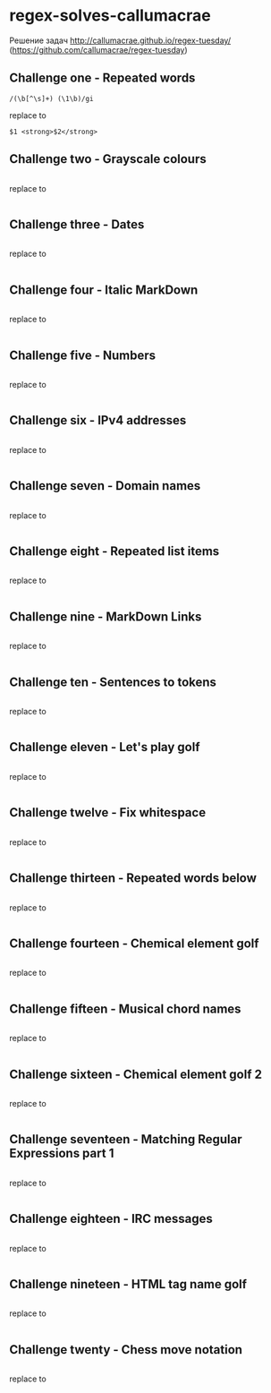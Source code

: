 # regex-solves-callumacrae
Решение задач http://callumacrae.github.io/regex-tuesday/ (https://github.com/callumacrae/regex-tuesday)

## Challenge one - Repeated words
```regex
/(\b[^\s]+) (\1\b)/gi
```
replace to
```regex
$1 <strong>$2</strong>
```
## Challenge two - Grayscale colours
```regex
```
replace to
```regex
```
## Challenge three - Dates
```regex
```
replace to
```regex
```
## Challenge four - Italic MarkDown
```regex
```
replace to
```regex
```
## Challenge five - Numbers
```regex
```
replace to
```regex
```
## Challenge six - IPv4 addresses
```regex
```
replace to
```regex
```
## Challenge seven - Domain names
```regex
```
replace to
```regex
```
## Challenge eight - Repeated list items
```regex
```
replace to
```regex
```
## Challenge nine - MarkDown Links
```regex
```
replace to
```regex
```
## Challenge ten - Sentences to tokens
```regex
```
replace to
```regex
```
## Challenge eleven - Let's play golf
```regex
```
replace to
```regex
```
## Challenge twelve - Fix whitespace
```regex
```
replace to
```regex
```
## Challenge thirteen - Repeated words below
```regex
```
replace to
```regex
```
## Challenge fourteen - Chemical element golf
```regex
```
replace to
```regex
```
## Challenge fifteen - Musical chord names
```regex
```
replace to
```regex
```
## Challenge sixteen - Chemical element golf 2
```regex
```
replace to
```regex
```
## Challenge seventeen - Matching Regular Expressions part 1
```regex
```
replace to
```regex
```
## Challenge eighteen - IRC messages
```regex
```
replace to
```regex
```
## Challenge nineteen - HTML tag name golf
```regex
```
replace to
```regex
```
## Challenge twenty - Chess move notation
```regex
```
replace to
```regex
```
